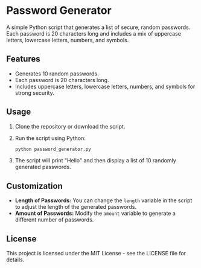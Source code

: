 # Password Generator

A simple Python script that generates a list of secure, random passwords. Each password is 20 characters long and includes a mix of uppercase letters, lowercase letters, numbers, and symbols.

## Features

- Generates 10 random passwords.
- Each password is 20 characters long.
- Includes uppercase letters, lowercase letters, numbers, and symbols for strong security.

## Usage

1. Clone the repository or download the script.

2. Run the script using Python:

    ```bash
    python password_generator.py
    ```

3. The script will print "Hello" and then display a list of 10 randomly generated passwords.


## Customization

- **Length of Passwords:** You can change the `length` variable in the script to adjust the length of the generated passwords.
- **Amount of Passwords:** Modify the `amount` variable to generate a different number of passwords.

## License

This project is licensed under the MIT License - see the LICENSE file for details.


